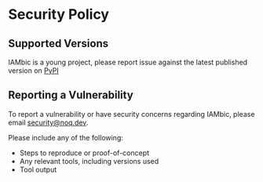 # Security Policy

## Supported Versions

IAMbic is a young project, please report issue against the latest published version on [PyPI](https://pypi.org/project/iambic-core/)

## Reporting a Vulnerability

To report a vulnerability or have security concerns regarding IAMbic, please email [security@noq.dev](mailto:security@noq.dev).

Please include any of the following:

* Steps to reproduce or proof-of-concept
* Any relevant tools, including versions used
* Tool output
